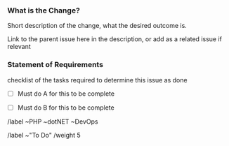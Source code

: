 <!--- THIS TEMPLATE IS TO BE USED FOR BREAKING DOWN ISSUES INTO SMALLER DELIVERABLES NOT FOR BUGS OR CHANGE REQUESTS -->

### What is the Change?

Short description of the change, what the desired outcome is.

Link to the parent issue here in the description, or add as a related issue if relevant


### Statement of Requirements

checklist of the tasks required to determine this issue as done

- [ ] Must do A for this to be complete
- [ ] Must do B for this to be complete


<!--- Set Team label - Delete as appropriate -->
/label ~PHP ~dotNET ~DevOps

<!--- set product or project labels if available  -->


<!--- set initial issue status and weight  -->
/label ~"To Do" 
/weight 5
